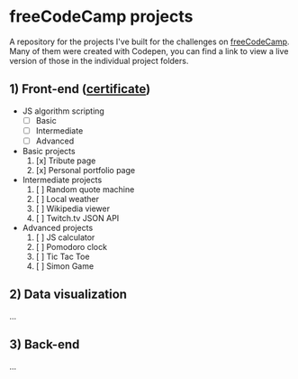 # freeCodeCamp projects
A repository for the projects I've built for the challenges on [freeCodeCamp](https://www.freecodecamp.com).
Many of them were created with Codepen, you can find a link to view a live version of those in the individual project folders.

## 1) Front-end ([certificate](https://www.freecodecamp.org/atomk/front-end-certification))
- JS algorithm scripting
    - [ ] Basic
    - [ ] Intermediate
    - [ ] Advanced
- Basic projects
    1. [x] Tribute page
    2. [x] Personal portfolio page
- Intermediate projects
    1. [ ] Random quote machine
    2. [ ] Local weather
    3. [ ] Wikipedia viewer
    4. [ ] Twitch.tv JSON API
- Advanced projects
    1. [ ] JS calculator
    2. [ ] Pomodoro clock
    3. [ ] Tic Tac Toe
    4. [ ] Simon Game

## 2) Data visualization

...

## 3) Back-end

...